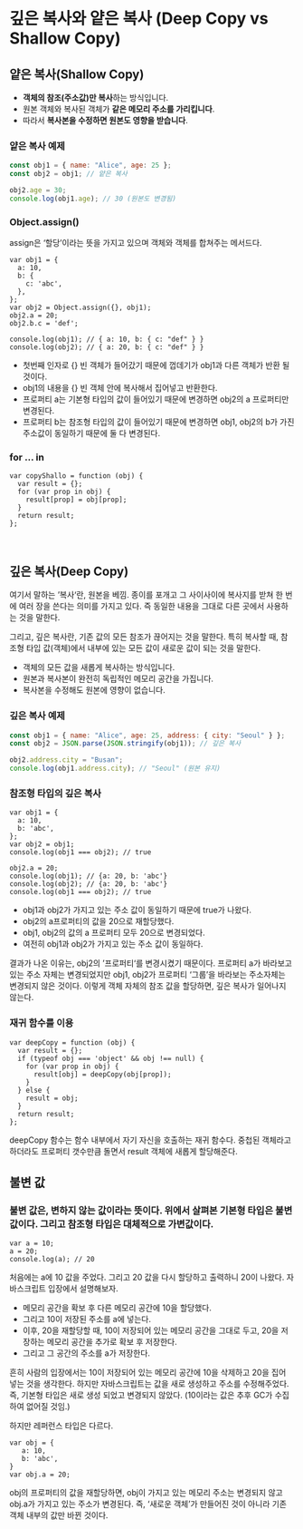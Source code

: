 # 깊은 복사와 얕은 복사 (Deep Copy vs Shallow Copy)

## 얕은 복사(Shallow Copy)

- **객체의 참조(주소값)만 복사**하는 방식입니다.
- 원본 객체와 복사된 객체가 **같은 메모리 주소를 가리킵니다**.
- 따라서 **복사본을 수정하면 원본도 영향을 받습니다**.

### 얕은 복사 예제

```js
const obj1 = { name: "Alice", age: 25 };
const obj2 = obj1; // 얕은 복사

obj2.age = 30;
console.log(obj1.age); // 30 (원본도 변경됨)
```

### Object.assign()

assign은 ‘할당’이라는 뜻을 가지고 있으며 객체와 객체를 합쳐주는 메서드다.

```
var obj1 = {
  a: 10,
  b: {
    c: 'abc',
  },
};
var obj2 = Object.assign({}, obj1);
obj2.a = 20;
obj2.b.c = 'def';

console.log(obj1); // { a: 10, b: { c: "def" } }
console.log(obj2); // { a: 20, b: { c: "def" } }
```

- 첫번째 인자로 {} 빈 객체가 들어갔기 때문에 껍데기가 obj1과 다른 객체가 반환 될 것이다.
- obj1의 내용을 {} 빈 객체 안에 복사해서 집어넣고 반환한다.
- 프로퍼티 a는 기본형 타입의 값이 들어있기 때문에 변경하면 obj2의 a 프로퍼티만 변경된다.
- 프로퍼티 b는 참조형 타입의 값이 들어있기 때문에 변경하면 obj1, obj2의 b가 가진 주소값이 동일하기 때문에 둘 다 변경된다.

### for … in

```
var copyShallo = function (obj) {
  var result = {};
  for (var prop in obj) {
    result[prop] = obj[prop];
  }
  return result;
};
```

</br>

## 깊은 복사(Deep Copy)

여기서 말하는 ’복사‘란, 원본을 베낌. 종이를 포개고 그 사이사이에 복사지를 받쳐 한 번에 여러 장을 쓴다는 의미를 가지고 있다. 즉 동일한 내용을 그대로 다른 곳에서 사용하는 것을 말한다.

그리고, 깊은 복사란, 기존 값의 모든 참조가 끊어지는 것을 말한다. 특히 복사할 때, 참조형 타입 값(객체)에서 내부에 있는 모든 값이 새로운 값이 되는 것을 말한다.

- 객체의 모든 값을 새롭게 복사하는 방식입니다.
- 원본과 복사본이 완전히 독립적인 메모리 공간을 가집니다.
- 복사본을 수정해도 원본에 영향이 없습니다.

### 깊은 복사 예제

```js
const obj1 = { name: "Alice", age: 25, address: { city: "Seoul" } };
const obj2 = JSON.parse(JSON.stringify(obj1)); // 깊은 복사

obj2.address.city = "Busan";
console.log(obj1.address.city); // "Seoul" (원본 유지)
```

### 참조형 타입의 깊은 복사

```
var obj1 = {
  a: 10,
  b: 'abc',
};
var obj2 = obj1;
console.log(obj1 === obj2); // true

obj2.a = 20;
console.log(obj1); // {a: 20, b: 'abc'}
console.log(obj2); // {a: 20, b: 'abc'}
console.log(obj1 === obj2); // true
```

- obj1과 obj2가 가지고 있는 주소 값이 동일하기 때문에 true가 나왔다.
- obj2의 a프로퍼티의 값을 20으로 재할당했다.
- obj1, obj2의 값의 a 프로퍼티 모두 20으로 변경되었다.
- 여전히 obj1과 obj2가 가지고 있는 주소 값이 동일하다.

결과가 나온 이유는, obj2의 ’프로퍼티‘를 변경시켰기 때문이다. 프로퍼티 a가 바라보고 있는 주소 자체는 변경되었지만 obj1, obj2가 프로퍼티 ‘그룹’을 바라보는 주소자체는 변경되지 않은 것이다. 이렇게 객체 자체의 참조 값을 할당하면, 깊은 복사가 일어나지 않는다.

### 재귀 함수를 이용

```
var deepCopy = function (obj) {
  var result = {};
  if (typeof obj === 'object' && obj !== null) {
    for (var prop in obj) {
      result[obj] = deepCopy(obj[prop]);
    }
  } else {
    result = obj;
  }
  return result;
};
```

deepCopy 함수는 함수 내부에서 자기 자신을 호출하는 재귀 함수다. 중첩된 객체라고 하더라도 프로퍼티 갯수만큼 돌면서 result 객체에 새롭게 할당해준다.

## 불변 값

### 불변 값은, 변하지 않는 값이라는 뜻이다. 위에서 살펴본 기본형 타입은 불변 값이다. 그리고 참조형 타입은 대체적으로 가변값이다.

```
var a = 10;
a = 20;
console.log(a); // 20
```

처음에는 a에 10 값을 주었다. 그리고 20 값을 다시 할당하고 출력하니 20이 나왔다. 자바스크립트 입장에서 설명해보자.

- 메모리 공간을 확보 후 다른 메모리 공간에 10을 할당했다.
- 그리고 10이 저장된 주소를 a에 넣는다.
- 이후, 20을 재할당할 때, 10이 저장되어 있는 메모리 공간을 그대로 두고, 20을 저장하는 메모리 공간을 추가로 확보 후 저장한다.
- 그리고 그 공간의 주소를 a가 저장한다.

흔히 사람의 입장에서는 10이 저장되어 있는 메모리 공간에 10을 삭제하고 20을 집어 넣는 것을 생각한다. 하지만 자바스크립트는 값을 새로 생성하고 주소를 수정해주었다. 즉, 기본형 타입은 새로 생성 되었고 변경되지 않았다. (10이라는 값은 추후 GC가 수집하여 없어질 것임.)

하지만 레퍼런스 타입은 다르다.

```
var obj = {
   a: 10,
   b: 'abc',
}
var obj.a = 20;
```

obj의 프로퍼티의 값을 재할당하면, obj이 가지고 있는 메모리 주소는 변경되지 않고 obj.a가 가지고 있는 주소가 변경된다. 즉, ‘새로운 객체’가 만들어진 것이 아니라 기존 객체 내부의 값만 바뀐 것이다.
